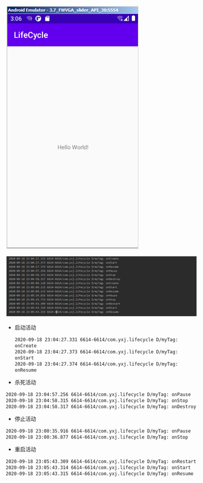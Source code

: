 ![image-20200918232711404](homework.assets/image-20200918232711404.png)

![image-20200918232726706](homework.assets/image-20200918232726706.png)

* 启动活动

  ```
  2020-09-18 23:04:27.331 6614-6614/com.yxj.lifecycle D/myTag: onCreate
  2020-09-18 23:04:27.373 6614-6614/com.yxj.lifecycle D/myTag: onStart
  2020-09-18 23:04:27.374 6614-6614/com.yxj.lifecycle D/myTag: onResume
  
  ```

* 杀死活动

```
2020-09-18 23:04:57.256 6614-6614/com.yxj.lifecycle D/myTag: onPause
2020-09-18 23:04:58.315 6614-6614/com.yxj.lifecycle D/myTag: onStop
2020-09-18 23:04:58.317 6614-6614/com.yxj.lifecycle D/myTag: onDestroy

```

* 停止活动

```
2020-09-18 23:00:35.916 6614-6614/com.yxj.lifecycle D/myTag: onPause
2020-09-18 23:00:36.877 6614-6614/com.yxj.lifecycle D/myTag: onStop

```

* 重启活动

```
2020-09-18 23:05:43.309 6614-6614/com.yxj.lifecycle D/myTag: onRestart
2020-09-18 23:05:43.314 6614-6614/com.yxj.lifecycle D/myTag: onStart
2020-09-18 23:05:43.315 6614-6614/com.yxj.lifecycle D/myTag: onResume

```


